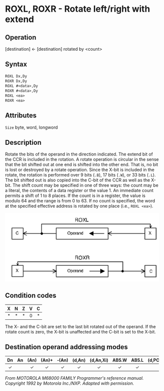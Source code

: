 # ROXL, ROXR - Rotate left/right with extend

## Operation
[destination] ← [destination] rotated by \<count\>

## Syntax
```assembly
ROXL Dx,Dy
ROXR Dx,Dy
ROXL #<data>,Dy
ROXR #<data>,Dy
ROXL <ea>
ROXR <ea>
```

## Attributes
`Size` byte, word, longword

## Description
Rotate the bits of the operand in the direction indicated. The extend bit of the CCR is included in the rotation. A rotate operation is circular in the sense that the bit shifted out at one end is shifted into the other end. That is, no bit is lost or destroyed by a rotate operation. Since the X-bit is included in the rotate, the rotation is performed over 9 bits (`.B`), 17 bits (`.W`), or 33 bits (`.L`). The bit shifted out is also copied into the C-bit of the CCR as well as the X-bit. The shift count may be specified in one of three ways: the count may be a literal, the contents of a data register or the value 1. An immediate count permits a shift of 1 to 8 places. If the count is in a register, the value is modulo 64 and the range is from 0 to 63. If no count is specified, the word at the specified effective address is rotated by one place (i.e., `ROXL <ea>`).

![ROXR ROXL schema](roxl_roxr.png)

## Condition codes
| X | N | Z | V | C |
|:-:|:-:|:-:|:-:|:-:|
|*|*|*|0|*|

The X- and the C-bit are set to the last bit rotated out of the operand. If the rotate count is zero, the X-bit is unaffected and the C-bit is set to the X-bit.

## Destination operand addressing modes
|Dn|An|(An)|(An)+|&#x2011;(An)|(d,An)|(d,An,Xi)|ABS.W|ABS.L|(d,PC)|(d,PC,Xn)|imm|
|:-:|:-:|:-:|:-:|:-:|:-:|:-:|:-:|:-:|:-:|:-:|:-:|
|✓||✓|✓|✓|✓|✓|✓|✓||||

*From MOTOROLA M68000 FAMILY Programmer's reference manual. Copyright 1992 by Motorola Inc./NXP. Adapted with permission.*